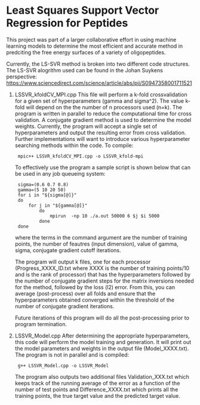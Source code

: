 # Least Squares Support Vector Regression for Peptides

This project was part of a larger collaborative effort in using machine learning models
to determine the most efficient and accurate method in predciting the free energy surfaces
of a variety of oligopeptides. 

Currently, the LS-SVR method is broken into two different code structures. The LS-SVR alogrithm used
can be found in the Johan Suykens perspective: https://www.sciencedirect.com/science/article/abs/pii/S0947358001711521

1) LSSVR_kfoldCV_MPI.cpp
	This file will perform a k-fold crossvalidation for a given set of hyperparameters (gamma and sigma^2).
	The value k-fold will depend on the the number of n processors used (n=k). The program is written in parallel
	to reduce the computational time for cross validation. A conjugate gradient method is used to determine the 
	model weights. Currently, the program will accept a single set of hyperparameters and output the resulting error from cross
	validation. Further implementations will want to introduce various hyperparameter searching methods within the code.
	To compile:

		mpic++ LSSVR_kfoldCV_MPI.cpp -o LSSVR_kfold-mpi

	To effectively use the program a sample script is shown below that can be used in any job queueing system:

 		sigma=(0.6 0.7 0.8)
		gamma=(5 10 20 50)
		for i in "${sigma[@]}"
		do
    		for j in "${gamma[@]}"
    			do
        			mpirun  -np 10 ./a.out 50000 6 $j $i 5000
    			done
		done
	where the terms in the command argument are the number of training points, the number of feautres (input dimension), 
	value of gamma, sigma, conjugate gradient cutoff iterations.

	The program will output k files, one for each processor (Progress_XXXX_ID.txt where XXXX is the number of training points/10 and 
	is the rank of processor) that has the hyperparameters followed by the number of conjugate gradient
	steps for the matrix inversions needed for the method, followed by the loss (l2) error. From this, you can average (post-process)
	over all folds and ensure that the hyperparameters obtained converged within the threshold of the number of conjugate gradient 
	iterations. 

	Future iterations of this program will do all the post-processing prior to program termination. 

2) LSSVR_Model.cpp 
	After determining the appropriate hyperparameters, this code will perform the model training and generation.
	It will print out the model parameters and weights in the output file (Model_XXXX.txt). The program is not in 
	parallel and is compiled:

		g++ LSSVR_Model.cpp -o LSSVR_Model
	
	The program also outputs two additional files Validation_XXX.txt which keeps track of the running average of the
	error as a function of the number of test points and Difference_XXXX.txt which prints all the training points, 
	the true target value and the predicted target value.  
